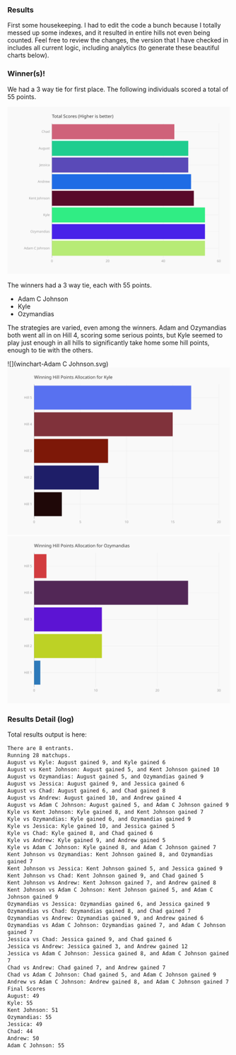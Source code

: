 ### Results
First some housekeeping.  I had to edit the code a bunch because I totally messed up some indexes, and it resulted in entire hills not even being counted.  Feel free to review the changes, the version that I have checked in includes all current logic, including analytics (to generate these beautiful charts below).

### Winner(s)!
We had a 3 way tie for first place.  The following individuals scored a total of 55 points.

![](scores.svg)


The winners had a 3 way tie, each with 55 points.
* Adam C Johnson
* Kyle
* Ozymandias

The strategies are varied, even among the winners. Adam and Ozymandias both went all in on Hill 4, scoring some serious points, but Kyle seemed to play just enough in all hills to significantly take home some hill points, enough to tie with the others.


![](winchart-Adam C Johnson.svg) ![](winchart-Kyle.svg) ![](winchart-Ozymandias.svg)


### Results Detail (log)
Total results output is here:
```
There are 8 entrants.
Running 28 matchups.
August vs Kyle: August gained 9, and Kyle gained 6
August vs Kent Johnson: August gained 5, and Kent Johnson gained 10
August vs Ozymandias: August gained 5, and Ozymandias gained 9
August vs Jessica: August gained 9, and Jessica gained 6
August vs Chad: August gained 6, and Chad gained 8
August vs Andrew: August gained 10, and Andrew gained 4
August vs Adam C Johnson: August gained 5, and Adam C Johnson gained 9
Kyle vs Kent Johnson: Kyle gained 8, and Kent Johnson gained 7
Kyle vs Ozymandias: Kyle gained 6, and Ozymandias gained 9
Kyle vs Jessica: Kyle gained 10, and Jessica gained 5
Kyle vs Chad: Kyle gained 8, and Chad gained 6
Kyle vs Andrew: Kyle gained 9, and Andrew gained 5
Kyle vs Adam C Johnson: Kyle gained 8, and Adam C Johnson gained 7
Kent Johnson vs Ozymandias: Kent Johnson gained 8, and Ozymandias gained 7
Kent Johnson vs Jessica: Kent Johnson gained 5, and Jessica gained 9
Kent Johnson vs Chad: Kent Johnson gained 9, and Chad gained 5
Kent Johnson vs Andrew: Kent Johnson gained 7, and Andrew gained 8
Kent Johnson vs Adam C Johnson: Kent Johnson gained 5, and Adam C Johnson gained 9
Ozymandias vs Jessica: Ozymandias gained 6, and Jessica gained 9
Ozymandias vs Chad: Ozymandias gained 8, and Chad gained 7
Ozymandias vs Andrew: Ozymandias gained 9, and Andrew gained 6
Ozymandias vs Adam C Johnson: Ozymandias gained 7, and Adam C Johnson gained 7
Jessica vs Chad: Jessica gained 9, and Chad gained 6
Jessica vs Andrew: Jessica gained 3, and Andrew gained 12
Jessica vs Adam C Johnson: Jessica gained 8, and Adam C Johnson gained 7
Chad vs Andrew: Chad gained 7, and Andrew gained 7
Chad vs Adam C Johnson: Chad gained 5, and Adam C Johnson gained 9
Andrew vs Adam C Johnson: Andrew gained 8, and Adam C Johnson gained 7
Final Scores
August: 49
Kyle: 55
Kent Johnson: 51
Ozymandias: 55
Jessica: 49
Chad: 44
Andrew: 50
Adam C Johnson: 55
```

